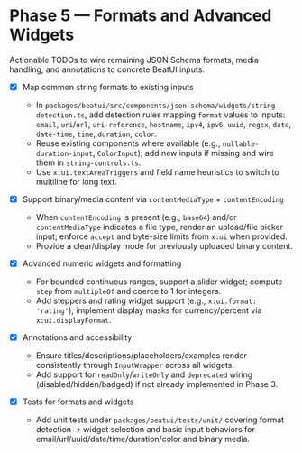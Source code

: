 # Phase 5 — Formats and Advanced Widgets

Actionable TODOs to wire remaining JSON Schema formats, media handling, and annotations to concrete BeatUI inputs.

- [x] Map common string formats to existing inputs
  - In `packages/beatui/src/components/json-schema/widgets/string-detection.ts`, add detection rules mapping `format` values to inputs: `email`, `uri`/`url`, `uri-reference`, `hostname`, `ipv4`, `ipv6`, `uuid`, `regex`, `date`, `date-time`, `time`, `duration`, `color`.
  - Reuse existing components where available (e.g., `nullable-duration-input`, `ColorInput`); add new inputs if missing and wire them in `string-controls.ts`.
  - Use `x:ui.textAreaTriggers` and field name heuristics to switch to multiline for long text.

- [x] Support binary/media content via `contentMediaType` + `contentEncoding`
  - When `contentEncoding` is present (e.g., `base64`) and/or `contentMediaType` indicates a file type, render an upload/file picker input; enforce `accept` and byte-size limits from `x:ui` when provided.
  - Provide a clear/display mode for previously uploaded binary content.

- [x] Advanced numeric widgets and formatting
  - For bounded continuous ranges, support a slider widget; compute `step` from `multipleOf` and coerce to 1 for integers.
  - Add steppers and rating widget support (e.g., `x:ui.format: 'rating'`); implement display masks for currency/percent via `x:ui.displayFormat`.

- [x] Annotations and accessibility
  - Ensure titles/descriptions/placeholders/examples render consistently through `InputWrapper` across all widgets.
  - Add support for `readOnly`/`writeOnly` and `deprecated` wiring (disabled/hidden/badged) if not already implemented in Phase 3.

- [x] Tests for formats and widgets
  - Add unit tests under `packages/beatui/tests/unit/` covering format detection → widget selection and basic input behaviors for email/url/uuid/date/time/duration/color and binary media.
